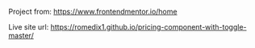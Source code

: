 Project from: https://www.frontendmentor.io/home

Live site url: https://romedix1.github.io/pricing-component-with-toggle-master/
